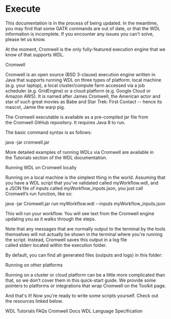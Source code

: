 # Execute
This documentation is in the process of being updated. In the meantime, you may find that some GATK commands are out of date, or that the WDL information is incomplete. If you encounter any issues you can't solve, please let us know.

At the moment, Cromwell is the only fully-featured execution engine that we know of that supports WDL.

Cromwell

Cromwell is an open source (BSD 3-clause) execution engine written in Java that supports running WDL on three types of platform: local machine (e.g. your laptop), a local cluster/compute farm accessed via a job scheduler (e.g. GridEngine) or a cloud platform (e.g. Google Cloud or Amazon AWS). It is named after James Cromwell, the American actor and star of such great movies as Babe and Star Trek: First Contact -- hence its mascot, Jamie the warp pig.

The Cromwell executable is available as a pre-compiled jar file from the Cromwell GitHub repository. It requires Java 8 to run.

The basic command syntax is as follows:

java -jar cromwell.jar <action> <parameters>

More detailed examples of running WDLs via Cromwell are available in the Tutorials section of the WDL documentation. 

Running WDL on Cromwell locally

Running on a local machine is the simplest thing in the world. Assuming that you have a WDL script that you've validated called myWorkflow.wdl, and a JSON file of inputs called myWorkflow_inputs.json, you just call Cromwell’s run function, like so:

java -jar Cromwell.jar run myWorkflow.wdl --inputs myWorkflow_inputs.json

This will run your workflow. You will see text from the Cromwell engine updating you as it walks through the steps.

Note that any messages that are normally output to the terminal by the tools themselves will not actually be shown in the terminal where you're running the script. Instead, Cromwell saves this output in a log file called stderr located within the execution folder.

By default, you can find all generated files (outputs and logs) in this folder:

Running on other platforms

Running on a cluster or cloud platform can be a little more complicated than that, so we don't cover them in this quick-start guide. We provide some pointers to platforms or integrations that wrap Cromwell on the Toolkit page.

And that's it! Now you're ready to write some scripts yourself. Check out the resources linked below.

WDL Tutorials
FAQs
Cromwell Docs
WDL Language Specification 